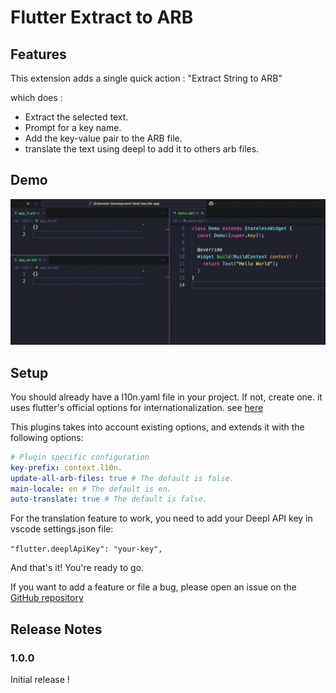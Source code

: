 # Flutter Extract to ARB

## Features

This extension adds a single quick action : "Extract String to ARB" 

which does :
- Extract the selected text.
- Prompt for a key name.
- Add the key-value pair to the ARB file.
- translate the text using deepl to add it to others arb files.

## Demo


<img src="./demo/speed-demo.gif" width="1200"/>

## Setup

You should already have a l10n.yaml file in your project. If not, create one.
it uses flutter's official options for internationalization. see [here](https://docs.flutter.dev/ui/accessibility-and-internationalization/internationalization#configuring-the-l10n-yaml-file)

This plugins takes into account existing options, and extends it with the following options:


```yaml
# Plugin specific configuration
key-prefix: context.l10n.
update-all-arb-files: true # The default is false.
main-locale: en # The default is en.
auto-translate: true # The default is false.
```

For the translation feature to work, you need to add your Deepl API key in vscode settings.json file:

`"flutter.deeplApiKey": "your-key",`

And that's it! You're ready to go.

If you want to add a feature or file a bug, please open an issue on the [GitHub repository](https://github.com/tempo-riz/vscode-dart-extract-arb)

## Release Notes

### 1.0.0

Initial release !

